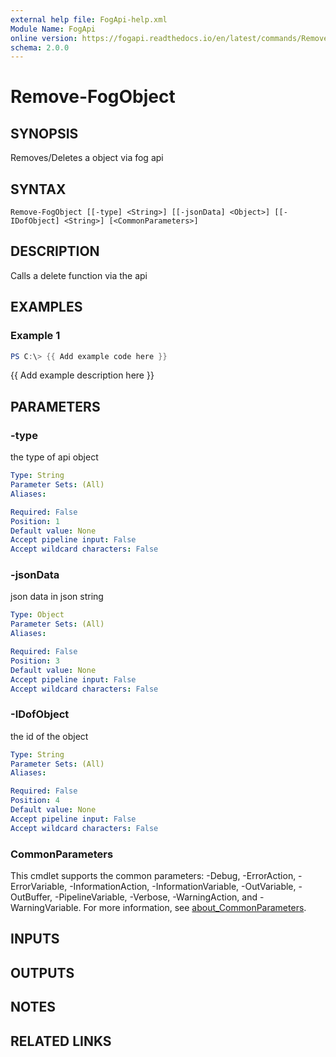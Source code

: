 ```yaml
---
external help file: FogApi-help.xml
Module Name: FogApi
online version: https://fogapi.readthedocs.io/en/latest/commands/Remove-FogObject
schema: 2.0.0
---
```


# Remove-FogObject

## SYNOPSIS
Removes/Deletes a object via fog api

## SYNTAX

```
Remove-FogObject [[-type] <String>] [[-jsonData] <Object>] [[-IDofObject] <String>] [<CommonParameters>]
```

## DESCRIPTION
Calls a delete function via the api

## EXAMPLES

### Example 1
```powershell
PS C:\> {{ Add example code here }}
```

{{ Add example description here }}

## PARAMETERS

### -type
the type of api object

```yaml
Type: String
Parameter Sets: (All)
Aliases:

Required: False
Position: 1
Default value: None
Accept pipeline input: False
Accept wildcard characters: False
```

### -jsonData
json data in json string

```yaml
Type: Object
Parameter Sets: (All)
Aliases:

Required: False
Position: 3
Default value: None
Accept pipeline input: False
Accept wildcard characters: False
```

### -IDofObject
the id of the object

```yaml
Type: String
Parameter Sets: (All)
Aliases:

Required: False
Position: 4
Default value: None
Accept pipeline input: False
Accept wildcard characters: False
```

### CommonParameters
This cmdlet supports the common parameters: -Debug, -ErrorAction, -ErrorVariable, -InformationAction, -InformationVariable, -OutVariable, -OutBuffer, -PipelineVariable, -Verbose, -WarningAction, and -WarningVariable. For more information, see [about_CommonParameters](http://go.microsoft.com/fwlink/?LinkID=113216).

## INPUTS

## OUTPUTS

## NOTES

## RELATED LINKS
